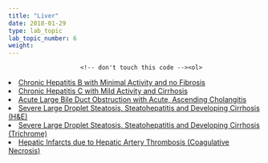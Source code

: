 ```yaml
---
title: "Liver"
date: 2018-01-29
type: lab_topic
lab_topic_number: 6
weight: 
---
```

<div class="entrybody">
						
						<!-- don't touch this code --><ol>
<li><a href="http://pathologylab.ccnmtl.columbia.edu/lab06/chronic_hepatitis_b.html">Chronic Hepatitis B with Minimal Activity and no Fibrosis</a></li><li><a href="http://pathologylab.ccnmtl.columbia.edu/lab06/chronic_hepatitis_c.html">Chronic Hepatitis C with Mild Activity and Cirrhosis</a></li><li><a href="http://pathologylab.ccnmtl.columbia.edu/lab06/large_bile_duct_obstruction.html">Acute Large Bile Duct Obstruction with Acute, Ascending Cholangitis</a></li><li><a href="http://pathologylab.ccnmtl.columbia.edu/lab06/cirrhosis_h_e.html">Severe Large Droplet Steatosis, Steatohepatitis and Developing Cirrhosis (H&amp;E)</a></li><li><a href="http://pathologylab.ccnmtl.columbia.edu/lab06/cirrhosis_trichrome.html">Severe Large Droplet Steatosis, Steatohepatitis and Developing Cirrhosis (Trichrome)</a></li><li><a href="http://pathologylab.ccnmtl.columbia.edu/lab06/hepatic_infarcts.html">Hepatic Infarcts due to Hepatic Artery Thrombosis (Coagulative Necrosis)</a></li>
</ol><!-- don't touch this code -->
						</div>